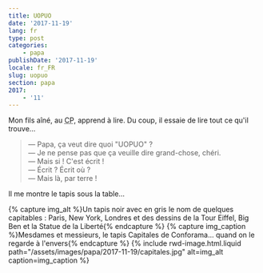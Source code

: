```yaml
---
title: UOPUO
date: '2017-11-19'
lang: fr
type: post
categories:
    - papa
publishDate: '2017-11-19'
locale: fr_FR
slug: uopuo
section: papa
2017:
    - '11'
---
```


Mon fils aîné, au <abbr title="Cours Préparatoire">CP</abbr>, apprend à lire. Du coup, il essaie de lire tout ce qu'il trouve…

<!--more-->

> — Papa, ça veut dire quoi "UOPUO" ?  
> — Je ne pense pas que ça veuille dire grand-chose, chéri.  
> — Mais si ! C'est écrit !  
> — Écrit ? Écrit où ?  
> — Mais là, par terre !

Il me montre le tapis sous la table…

{% capture img_alt %}Un tapis noir avec en gris le nom de quelques capitables : Paris, New York, Londres et des dessins de la Tour Eiffel, Big Ben et la Statue de la Liberté{% endcapture %}
{% capture img_caption %}Mesdames et messieurs, le tapis Capitales de Conforama… quand on le regarde à l'envers{% endcapture %}
{% include rwd-image.html.liquid 
    path="/assets/images/papa/2017-11-19/capitales.jpg"
    alt=img_alt
    caption=img_caption 
%}